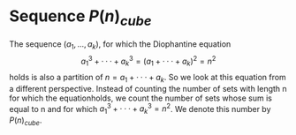 # Sequence $P(n)_{cube}$
The sequence $(a_1, . . . , a_k)$, for which the Diophantine equation 
$$a^3_1+ · · · + a^3_k= (a_1 + · · · + a_k)^2 = n^2$$ 
holds is also a partition of $n = a_1 + · · · + a_k$. So we look at this equation from a different perspective. Instead of counting the number of sets with length n for which the equationholds, we count the number of sets whose sum is equal to n and for which $a^3_1 +· · ·+a^3_k= n^2$. We denote this number by $P(n)_{cube}$.
